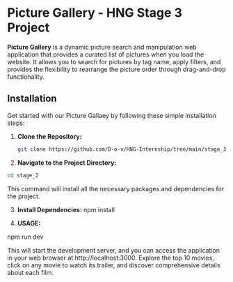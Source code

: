 # Picture Gallery - HNG Stage 3 Project

**Picture Gallery**  is a dynamic picture search and manipulation web application that provides a curated list of pictures when you load the website. It allows you to search for pictures by tag name, apply filters, and provides the flexibility to rearrange the picture order through drag-and-drop functionality.

## Installation

Get started with our Picture Gallaey by following these simple installation steps:

1. **Clone the Repository:**

   ```bash
   git clone https://github.com/D-o-v/HNG-Internship/tree/main/stage_3.git

2. **Navigate to the Project Directory:**
```bash
cd stage_2
```
This command will install all the necessary packages and dependencies for the project.

3. **Install Dependencies:**
   npm install

4. **USAGE:**

 npm run dev

This will start the development server, and you can access the application in your web browser at http://localhost:3000. Explore the top 10 movies, click on any movie to watch its trailer, and discover comprehensive details about each film.

